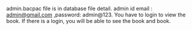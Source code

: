 admin.bacpac file is in database file detail.
admin id email : admin@gmail.com ,password: admin@123.
You have to login to view the book.
If there is a login, you will be able to see the book and book.
